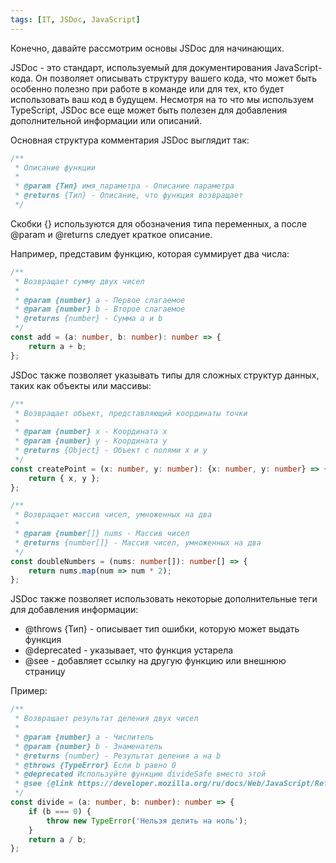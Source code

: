 ```yaml
---
tags: [IT, JSDoc, JavaScript]
---
```

Конечно, давайте рассмотрим основы JSDoc для начинающих. 

JSDoc - это стандарт, используемый для документирования JavaScript-кода. Он позволяет описывать структуру вашего кода, что может быть особенно полезно при работе в команде или для тех, кто будет использовать ваш код в будущем. Несмотря на то что мы используем TypeScript, JSDoc все еще может быть полезен для добавления дополнительной информации или описаний.

Основная структура комментария JSDoc выглядит так:

```typescript
/**
 * Описание функции
 *
 * @param {Тип} имя_параметра - Описание параметра
 * @returns {Тип} - Описание, что функция возвращает
 */
```

Скобки {} используются для обозначения типа переменных, а после @param и @returns следует краткое описание.

Например, представим функцию, которая суммирует два числа:

```typescript
/**
 * Возвращает сумму двух чисел
 *
 * @param {number} a - Первое слагаемое
 * @param {number} b - Второе слагаемое
 * @returns {number} - Сумма a и b
 */
const add = (a: number, b: number): number => {
	return a + b;
};
```

JSDoc также позволяет указывать типы для сложных структур данных, таких как объекты или массивы:

```typescript
/**
 * Возвращает объект, представляющий координаты точки
 *
 * @param {number} x - Координата x
 * @param {number} y - Координата y
 * @returns {Object} - Объект с полями x и y
 */
const createPoint = (x: number, y: number): {x: number, y: number} => {
	return { x, y };
};
```

```typescript
/**
 * Возвращает массив чисел, умноженных на два
 *
 * @param {number[]} nums - Массив чисел
 * @returns {number[]} - Массив чисел, умноженных на два
 */
const doubleNumbers = (nums: number[]): number[] => {
	return nums.map(num => num * 2);
};
```

JSDoc также позволяет использовать некоторые дополнительные теги для добавления информации:

- @throws {Тип} - описывает тип ошибки, которую может выдать функция
- @deprecated - указывает, что функция устарела
- @see - добавляет ссылку на другую функцию или внешнюю страницу

Пример:

```typescript
/**
 * Возвращает результат деления двух чисел
 *
 * @param {number} a - Числитель
 * @param {number} b - Знаменатель
 * @returns {number} - Результат деления a на b
 * @throws {TypeError} Если b равно 0
 * @deprecated Используйте функцию divideSafe вместо этой
 * @see {@link https://developer.mozilla.org/ru/docs/Web/JavaScript/Reference/Global_Objects/Error|Error MDN}
 */
const divide = (a: number, b: number): number => {
	if (b === 0) {
		throw new TypeError('Нельзя делить на ноль');
	}
	return a / b;
};
```

